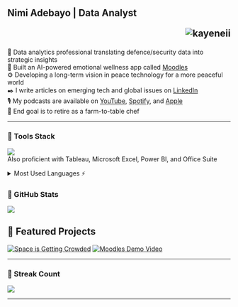 ## Nimi Adebayo | Data Analyst <p align="right"> <img src="https://komarev.com/ghpvc/?username=kayeneii&label=Profile%20views&color=ff69b4&style=flat" alt="kayeneii" /> </p>

🧠 Data analytics professional translating defence/security data into strategic insights<br/>
🤖 Built an AI-powered emotional wellness app called [Moodles](https://moodlesai.netlify.app)<br/>
⚙️ Developing a long-term vision in peace technology for a more peaceful world<br/>
✒️ I write articles on emerging tech and global issues on [LinkedIn](https://www.linkedin.com/newsletters/7271906133471064064/)<br/>
🎙️ My podcasts are available on [YouTube](https://www.youtube.com/@peacepeoplepod), [Spotify](https://open.spotify.com/show/3CVXQamY5NHPNRlzCF3MBd), and [Apple](https://podcasts.apple.com/us/podcast/peace-and-people/id1810027754)<br/>
🍃 End goal is to retire as a farm-to-table chef<br/>

---

###  💼 Tools Stack
[![](https://skillicons.dev/icons?i=py,sklearn,mysql,supabase,gcp,notion,netlify,github,blender&theme=dark)](https://skillicons.dev)<br/>
Also proficient with Tableau, Microsoft Excel, Power BI, and Office Suite

<details>
  <summary>Most Used Languages ⚡</summary>
  
  <a href="#">![Top Langs](https://github-readme-stats.vercel.app/api/top-langs/?username=kayeneii&layout=compact&theme=blueberry&count_private=true&hide_border=false)</a>
</details>
  
### 🧮 GitHub Stats
 <a href="#">![](https://github-readme-stats.vercel.app/api?username=kayeneii&theme=blueberry&hide_border=false&count_private=true)</a>

## 💫 Featured Projects
<!-- BEGIN YOUTUBE-CARDS -->
[![Space is Getting Crowded](https://ytcards.demolab.com/?id=1efJ2o7dDOY&title=Space+is+Getting+Crowded&lang=en&timestamp=1757863762&background_color=%230d1117&title_color=%23ffffff&stats_color=%23dedede&max_title_lines=1&width=250&border_radius=5 "Space is Getting Crowded")](https://www.youtube.com/watch?v=1efJ2o7dDOY)
[![Moodles Demo Video](https://ytcards.demolab.com/?id=P32aPGsiPVU&title=Moodles+Demo+Video&lang=en&timestamp=1750653970&background_color=%230d1117&title_color=%23ffffff&stats_color=%23dedede&max_title_lines=1&width=250&border_radius=5 "Moodles Demo Video")](https://www.youtube.com/watch?v=P32aPGsiPVU)
<!-- END YOUTUBE-CARDS -->

---

### 🧙‍ Streak Count
<a href="#">![](https://nirzak-streak-stats.vercel.app/?user=kayeneii&theme=blueberry&hide_border=false)</a></br>

---
